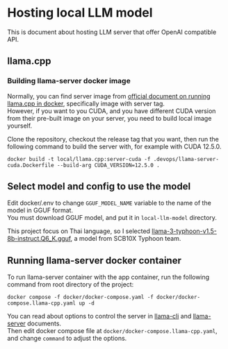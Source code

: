 # Hosting local LLM model
This is document about hosting LLM server that offer OpenAI compatible API.
## llama.cpp
### Building llama-server docker image
Normally, you can find server image from [official document on running llama.cpp in docker](https://github.com/ggerganov/llama.cpp/blob/master/docs/docker.md), specifically image with server tag.  
However, if you want to you CUDA, and you have different CUDA version from their pre-built image on your server, you need to build local image yourself.

Clone the repository, checkout the release tag that you want, then run the following command to build the server with, for example with CUDA 12.5.0.
```
docker build -t local/llama.cpp:server-cuda -f .devops/llama-server-cuda.Dockerfile --build-arg CUDA_VERSION=12.5.0 .
```

## Select model and config to use the model
Edit docker/.env to change `GGUF_MODEL_NAME` variable to the name of the model in GGUF format.  
You must download GGUF model, and put it in `local-llm-model` directory.

This project focus on Thai language, so I selected [llama-3-typhoon-v1.5-8b-instruct.Q6_K.gguf](https://huggingface.co/pek111/llama-3-typhoon-v1.5-8b-instruct-GGUF), a model from SCB10X Typhoon team.

## Running llama-server docker container
To run llama-server container with the app container, run the following command from root directory of the project:
```
docker compose -f docker/docker-compose.yaml -f docker/docker-compose.llama-cpp.yaml up -d
```

You can read about options to control the server in [llama-cli](https://github.com/ggerganov/llama.cpp/tree/master/examples/main) and [llama-server](https://github.com/ggerganov/llama.cpp/tree/master/examples/server) documents.  
Then edit docker compose file at `docker/docker-compose.llama-cpp.yaml`, and change `command` to adjust the options.
